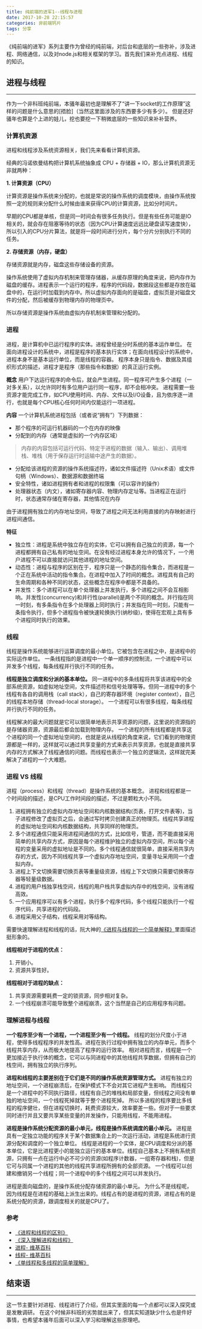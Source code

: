 ```yaml
---
title: 纯前端的进军1--线程与进程
date: 2017-10-28 22:15:57
categories: 非前端钙片
tags: 分享
---
```

《纯前端的进军》系列主要作为曾经的纯前端，对后台和底层的一些弥补，涉及进程、网络通信，以及对node.js和相关框架的学习。首先我们来补充点进程、线程的知识。
<!--more-->

## 进程与线程
---
作为一个非科班纯前端，本骚年最初也是理解不了“讲一下socket的工作原理”这样的问题是什么意思的[捂脸]（当然这里面涉及的东西要多少有多少）。
但是还好骚年也算是个上进的娃儿，挖也要挖一下稍微底层的一些知识来补补营养。

### 计算机资源
进程和线程涉及系统资源相关，我们先来看看计算机资源。

经典的冯诺依曼结构把计算机系统抽象成 CPU + 存储器 + IO，那么计算机资源无非就两种：

**1. 计算资源（CPU）**

计算资源是操作系统来分配的，也就是常说的操作系统的调度模块，由操作系统按照一定的规则来分配什么时候由谁来获得CPU的计算资源，比如分时间片。

早期的CPU都是单核，但是同一时间会有很多任务执行。但是有些任务可能是IO相关的，就会存在阻塞等待的状态（因为CPU计算速度远远比硬盘读写速度快），所以引入的CPU分片算法，就是将一段时间进行分片，每个分片分别执行不同的任务。

**2. 存储资源（内存，硬盘）**

存储资源就是内存，磁盘这些存储设备的资源。

操作系统使用了虚拟内存机制来管理存储器，从缓存原理的角度来说，把内存作为磁盘的缓存。进程表示一个运行的程序，程序的代码段，数据段这些都是存放在磁盘中的，在运行时加载到内存中。所以虚拟内存面向的是磁盘，虚拟页是对磁盘文件的分配，然后被缓存到物理内存的物理页中。

所以存储资源是操作系统由虚拟内存机制来管理和分配的。

### 进程
进程，是计算机中已运行程序的实体。进程曾经是分时系统的基本运作单位。
在面向进程设计的系统中，进程是程序的基本执行实体；在面向线程设计的系统中，进程本身不是基本运行单位，而是线程的容器。
程序本身只是指令、数据及其组织形式的描述，进程才是程序（那些指令和数据）的真正运行实例。

**概念**
用户下达运行程序的命令后，就会产生进程。同一程序可产生多个进程（一对多关系），以允许同时有多位用户运行同一程序，却不会相冲突。
进程需要一些资源才能完成工作，如CPU使用时间、内存、文件以及I/O设备，且为依序逐一进行，也就是每个CPU核心任何时间内仅能运行一项进程。

**内容**
一个计算机系统进程包括（或者说“拥有”）下列数据：
- 那个程序的可运行机器码的一个在内存的映像
- 分配到的内存（通常是虚拟的一个内存区域）
> 内存的内容包括可运行代码、特定于进程的数据（输入、输出）、调用堆栈、堆栈（用于保存运行时运输中途产生的数据）。
- 分配给该进程的资源的操作系统描述符，诸如文件描述符（Unix术语）或文件句柄（Windows）、数据源和数据终端
- 安全特性，诸如进程拥有者和进程的权限集（可以容许的操作）
- 处理器状态（内文），诸如寄存器内容、物理内存定址等。当进程正在运行时，状态通常存储在寄存器，其他情况在内存

由于进程拥有独立的内存地址空间，导致了进程之间无法利用直接的内存映射进行进程间通信。

**特征**
- 独立性：进程是系统中独立存在的实体，它可以拥有自己独立的资源，每一个进程都拥有自己私有的地址空间。在没有经过进程本身允许的情况下，一个用户进程不可以直接就访问其他进程的地址空间。 
- 动态性：进程与程序的区别在于，程序只是一个静态的指令集合，而进程是一个正在系统中活动的指令集合。在进程中加入了时间的概念。进程具有自己的生命周期和各种不同的状态，这些概念在程序中都是不具备的。  
- 并发性：多个进程可以在单个处理器上并发执行，多个进程之间不会互相影响。并发性(concurrency)和并行性(parallel)是两个不同的概念。并行指在同一时刻，有多条指令在多个处理器上同时执行；并发指在同一时刻，只能有一条指令执行，但多个进程指令被快速轮换执行(纳秒级)，使得在宏观上具有多个进程同时执行的效果。

### 线程
线程是操作系统能够进行运算调度的最小单位。它被包含在进程之中，是进程中的实际运作单位。
一条线程指的是进程中一个单一顺序的控制流，一个进程中可以并发多个线程，每条线程并行执行不同的任务。

**线程是独立调度和分派的基本单位。**
同一进程中的多条线程将共享该进程中的全部系统资源，如虚拟地址空间，文件描述符和信号处理等等。但同一进程中的多个线程有各自的调用栈（call stack），自己的寄存器环境（register context），自己的线程本地存储（thread-local storage）。
一个进程可以有很多线程，每条线程并行执行不同的任务。

线程解决的最大问题就是它可以很简单地表示共享资源的问题，这里说的资源指的是存储器资源，资源最后都会加载到物理内存。
一个进程的所有线程都是共享这个进程的同一个虚拟地址空间的，也就是说从线程的角度来说，它们看到的物理资源都是一样的，这样就可以通过共享变量的方式来表示共享资源，也就是直接共享内存的方式解决了线程通信的问题。而线程也表示一个独立的逻辑流，这样就完美解决了进程的一个大难题。

### 进程 VS 线程
进程（process）和线程（thread）是操作系统的基本概念。
进程和线程都是一个时间段的描述，是CPU工作时间段的描述，不过是颗粒大小不同。

1. 进程拥有独立的虚拟内存地址空间和内核数据结构(页表，打开文件表等)，当子进程修改了虚拟页之后，会通过写时拷贝创建真正的物理页。线程共享进程的虚拟地址空间和内核数据结构，共享同样的物理页。
2. 多个进程通信只能采用进程间通信的方式，比如信号，管道，而不能直接采用简单的共享内存方式，原因是每个进程维护独立的虚拟内存空间，所以每个进程的变量采用的虚拟地址是不同的。多个线程通信就很简单，直接采用共享内存的方式，因为不同线程共享一个虚拟内存地址空间，变量寻址采用同一个虚拟内存。
3. 进程上下文切换需要切换页表等重量级资源，线程上下文切换只需要切换寄存器等轻量级数据。
4. 进程的用户栈独享栈空间，线程的用户栈共享虚拟内存中的栈空间，没有进程高效。
5. 一个应用程序可以有多个进程，执行多个程序代码，多个线程只能执行一个程序代码，共享进程的代码段。
6. 进程采用父子结构，线程采用对等结构。

需要快速理解进程和线程的话，阮大神的[《进程与线程的一个简单解释》](http://www.ruanyifeng.com/blog/2013/04/processes_and_threads.html)里面描述挺形象的。

**线程相对于进程的优点：**
1. 开销小。
2. 资源共享性好。

**线程相对于进程的缺点：**
1. 共享资源需要耗费一定的锁资源，同步相对复杂。
2. 一个线程崩溃可能导致整个进程崩溃，这个当然是自己的应用程序有问题。

### 理解进程与线程
**一个程序至少有一个进程，一个进程至少有一个线程。**
线程的划分尺度小于进程，使得多线程程序的并发性高。进程在执行过程中拥有独立的内存单元，而多个线程共享内存，从而极大地提高了程序的运行效率。
相对进程而言，线程是一个更加接近于执行体的概念，它可以与同进程中的其他线程共享数据，但拥有自己的栈空间，拥有独立的执行序列。

**进程和线程的主要差别在于它们是不同的操作系统资源管理方式。**
进程有独立的地址空间，一个进程崩溃后，在保护模式下不会对其它进程产生影响。
而线程只是一个进程中的不同执行路径，线程有自己的堆栈和局部变量，但线程之间没有单独的地址空间，一个线程死掉就等于整个进程死掉。
所以多进程的程序要比多线程的程序健壮，但在进程切换时，耗费资源较大，效率要差一些。但对于一些要求同时进行并且又要共享某些变量的并发操作，只能用线程，不能用进程。

**进程是操作系统分配资源的最小单元，线程是操作系统调度的最小单元。**
进程是具有一定独立功能的程序关于某个数据集合上的一次运行活动，进程是系统进行资源分配和调度的一个独立单位。
线程是进程的一个实体，是CPU调度和分派的基本单位，它是比进程更小的能独立运行的基本单位。线程自己基本上不拥有系统资源，只拥有一点在运行中必不可少的资源(如程序计数器，一组寄存器和栈)，但是它可与同属一个进程的其他的线程共享进程所拥有的全部资源。
一个线程可以创建和撤销另一个线程；同一个进程中的多个线程之间可以并发执行。

进程是面向磁盘的，是操作系统分配存储资源的最小单元。
为什么不是线程呢，因为线程是在进程的基础上派生出来的。线程占有的是进程的资源，进程占有的是系统分配的资源，跟调度相关的就是CPU了。

### 参考
- [《进程和线程的区别》](http://www.cnblogs.com/lmule/archive/2010/08/18/1802774.html)
- [《深入理解进程和线程》](http://www.cnblogs.com/tiankong101/p/4229584.html)
- [进程- 维基百科](https://zh.wikipedia.org/wiki/%E8%A1%8C%E7%A8%8B)
- [线程- 维基百科](https://zh.wikipedia.org/wiki/%E7%BA%BF%E7%A8%8B)
- [《单线程和多线程的简单理解》](http://www.jianshu.com/p/7d9686cfcfbf)

## 结束语
-----
这一节主要针对进程、线程进行了介绍，但其实里面的每一个点都可以深入探究或是发散调研。
在这个时候非科班的劣势就出来了，但其实知道缺少什么也是件好事情，也希望本骚年后面可以深入学习和理解这些原理吧。